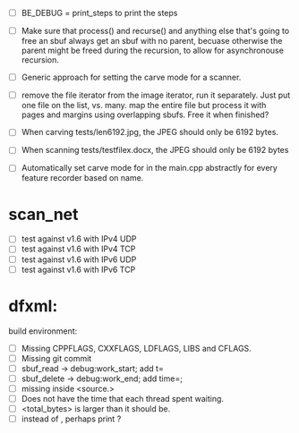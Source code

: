 - [ ] BE_DEBUG = print_steps to print the steps
- [ ] Make sure that process() and recurse() and anything else that's
  going to free an sbuf always get an sbuf with no parent, becuase
  otherwise the parent might be freed during the recursion, to allow
  for asynchronouse recursion.
- [ ] Generic approach for setting the carve mode for a scanner.
- [ ] remove the file iterator from the image iterator, run it separately.
      Just put one file on the list, vs. many.
      map the entire file but process it with pages and margins using overlapping sbufs. Free it when finished?

- [ ] When carving tests/len6192.jpg, the JPEG should only be 6192 bytes.
- [ ] When scanning tests/testfilex.docx, the JPEG should only be 6192 bytes
- [ ] Automatically set carve mode for in the main.cpp abstractly for
  every feature recorder based on name.

# scan_net
- [ ] test against v1.6 with IPv4 UDP
- [ ] test against v1.6 with IPv4 TCP
- [ ] test against v1.6 with IPv6 UDP
- [ ] test against v1.6 with IPv6 TCP

# dfxml:
build environment:
- [ ] Missing CPPFLAGS, CXXFLAGS, LDFLAGS, LIBS and CFLAGS.
- [ ] Missing git commit
- [ ] sbuf_read -> debug:work_start; add t=
- [ ] sbuf_delete -> debug:work_end; add time=;
- [ ] missing <hashdigest> inside <source.>
- [ ] Does not have the time that each thread spent waiting.
- [ ] <total_bytes> is larger than it should be.
- [ ] instead of <ns>, perhaps print <seconds> ?
